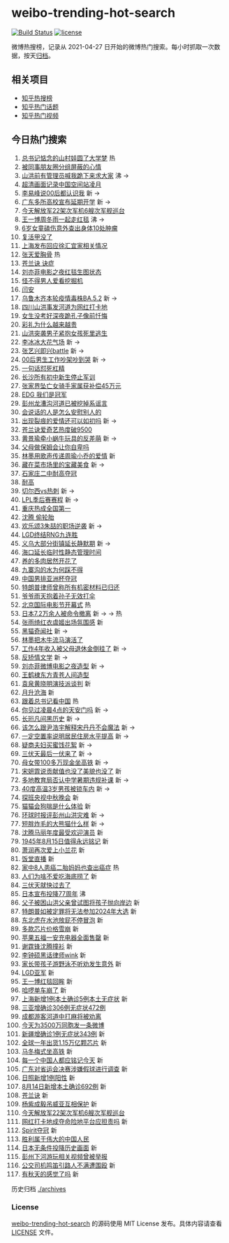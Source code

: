 # weibo-trending-hot-search

[![Build Status](https://github.com/justjavac/weibo-trending-hot-search/workflows/ci/badge.svg?branch=master)](https://github.com/justjavac/weibo-trending-hot-search/actions)
[![license](https://img.shields.io/github/license/justjavac/weibo-trending-hot-search)](https://github.com/justjavac/weibo-trending-hot-search/blob/master/LICENSE)

微博热搜榜，记录从 2021-04-27 日开始的微博热门搜索。每小时抓取一次数据，按天[归档](./archives)。

## 相关项目

- [知乎热搜榜](https://github.com/justjavac/zhihu-trending-top-search)
- [知乎热门话题](https://github.com/justjavac/zhihu-trending-hot-questions)
- [知乎热门视频](https://github.com/justjavac/zhihu-trending-hot-video)

## 今日热门搜索

<!-- BEGIN -->
<!-- 最后更新时间 Mon Aug 15 2022 09:44:40 GMT+0800 (China Standard Time) -->

1. [总书记惦念的山村娃圆了大学梦](https://s.weibo.com//weibo?q=%23%E6%80%BB%E4%B9%A6%E8%AE%B0%E6%83%A6%E5%BF%B5%E7%9A%84%E5%B1%B1%E6%9D%91%E5%A8%83%E5%9C%86%E4%BA%86%E5%A4%A7%E5%AD%A6%E6%A2%A6%23&Refer=new_time)
   热
1. [被同事朋友圈分组屏蔽的心情](https://s.weibo.com//weibo?q=%23%E8%A2%AB%E5%90%8C%E4%BA%8B%E6%9C%8B%E5%8F%8B%E5%9C%88%E5%88%86%E7%BB%84%E5%B1%8F%E8%94%BD%E7%9A%84%E5%BF%83%E6%83%85%23&Refer=top)
1. [山洪前有管理员喊我跪下来求大家](https://s.weibo.com//weibo?q=%23%E5%B1%B1%E6%B4%AA%E5%89%8D%E6%9C%89%E7%AE%A1%E7%90%86%E5%91%98%E5%96%8A%E6%88%91%E8%B7%AA%E4%B8%8B%E6%9D%A5%E6%B1%82%E5%A4%A7%E5%AE%B6%23&Refer=top)
   沸 ->
1. [超清画面记录中国空间站凌月](https://s.weibo.com//weibo?q=%23%E8%B6%85%E6%B8%85%E7%94%BB%E9%9D%A2%E8%AE%B0%E5%BD%95%E4%B8%AD%E5%9B%BD%E7%A9%BA%E9%97%B4%E7%AB%99%E5%87%8C%E6%9C%88%23&Refer=top)
1. [李易峰说00后都认识我](https://s.weibo.com//weibo?q=%23%E6%9D%8E%E6%98%93%E5%B3%B0%E8%AF%B400%E5%90%8E%E9%83%BD%E8%AE%A4%E8%AF%86%E6%88%91%23&Refer=top)
   新 ->
1. [广东多所高校宣布延期开学](https://s.weibo.com//weibo?q=%23%E5%B9%BF%E4%B8%9C%E5%A4%9A%E6%89%80%E9%AB%98%E6%A0%A1%E5%AE%A3%E5%B8%83%E5%BB%B6%E6%9C%9F%E5%BC%80%E5%AD%A6%23&Refer=top)
   新 ->
1. [今天解放军22架次军机6艘次军舰巡台](https://s.weibo.com//weibo?q=%23%E4%BB%8A%E5%A4%A9%E8%A7%A3%E6%94%BE%E5%86%9B22%E6%9E%B6%E6%AC%A1%E5%86%9B%E6%9C%BA6%E8%89%98%E6%AC%A1%E5%86%9B%E8%88%B0%E5%B7%A1%E5%8F%B0%23&Refer=top)
1. [王一博周冬雨一起走红毯](https://s.weibo.com//weibo?q=%23%E7%8E%8B%E4%B8%80%E5%8D%9A%E5%91%A8%E5%86%AC%E9%9B%A8%E4%B8%80%E8%B5%B7%E8%B5%B0%E7%BA%A2%E6%AF%AF%23&Refer=top)
   沸 ->
1. [6岁女童磕伤意外查出身体10处肿瘤](https://s.weibo.com//weibo?q=%236%E5%B2%81%E5%A5%B3%E7%AB%A5%E7%A3%95%E4%BC%A4%E6%84%8F%E5%A4%96%E6%9F%A5%E5%87%BA%E8%BA%AB%E4%BD%9310%E5%A4%84%E8%82%BF%E7%98%A4%23&Refer=top)
1. [复活甲没了](https://s.weibo.com//weibo?q=%23%E5%A4%8D%E6%B4%BB%E7%94%B2%E6%B2%A1%E4%BA%86%23&Refer=top)
1. [上海发布回应徐汇宜家相关情况](https://s.weibo.com//weibo?q=%23%E4%B8%8A%E6%B5%B7%E5%8F%91%E5%B8%83%E5%9B%9E%E5%BA%94%E5%BE%90%E6%B1%87%E5%AE%9C%E5%AE%B6%E7%9B%B8%E5%85%B3%E6%83%85%E5%86%B5%23&Refer=top)
1. [张天爱胸骨](https://s.weibo.com//weibo?q=%23%E5%BC%A0%E5%A4%A9%E7%88%B1%E8%83%B8%E9%AA%A8%23&Refer=top)
   热
1. [苍兰诀 诀症](https://s.weibo.com//weibo?q=%E8%8B%8D%E5%85%B0%E8%AF%80%20%E8%AF%80%E7%97%87&Refer=top)
1. [刘亦菲电影之夜红毯生图状态](https://s.weibo.com//weibo?q=%23%E5%88%98%E4%BA%A6%E8%8F%B2%E7%94%B5%E5%BD%B1%E4%B9%8B%E5%A4%9C%E7%BA%A2%E6%AF%AF%E7%94%9F%E5%9B%BE%E7%8A%B6%E6%80%81%23&Refer=top)
1. [怪不得男人爱看挖掘机](https://s.weibo.com//weibo?q=%23%E6%80%AA%E4%B8%8D%E5%BE%97%E7%94%B7%E4%BA%BA%E7%88%B1%E7%9C%8B%E6%8C%96%E6%8E%98%E6%9C%BA%23&Refer=top)
1. [闫安](https://s.weibo.com//weibo?q=%E9%97%AB%E5%AE%89&Refer=top)
1. [乌鲁木齐本轮疫情毒株BA.5.2](https://s.weibo.com//weibo?q=%23%E4%B9%8C%E9%B2%81%E6%9C%A8%E9%BD%90%E6%9C%AC%E8%BD%AE%E7%96%AB%E6%83%85%E6%AF%92%E6%A0%AABA.5.2%23&Refer=top)
   新 ->
1. [四川山洪事发河道为网红打卡地](https://s.weibo.com//weibo?q=%23%E5%9B%9B%E5%B7%9D%E5%B1%B1%E6%B4%AA%E4%BA%8B%E5%8F%91%E6%B2%B3%E9%81%93%E4%B8%BA%E7%BD%91%E7%BA%A2%E6%89%93%E5%8D%A1%E5%9C%B0%23&Refer=top)
1. [女生没考好深夜跪孔子像前忏悔](https://s.weibo.com//weibo?q=%23%E5%A5%B3%E7%94%9F%E6%B2%A1%E8%80%83%E5%A5%BD%E6%B7%B1%E5%A4%9C%E8%B7%AA%E5%AD%94%E5%AD%90%E5%83%8F%E5%89%8D%E5%BF%8F%E6%82%94%23&Refer=top)
1. [彩礼为什么越来越贵](https://s.weibo.com//weibo?q=%23%E5%BD%A9%E7%A4%BC%E4%B8%BA%E4%BB%80%E4%B9%88%E8%B6%8A%E6%9D%A5%E8%B6%8A%E8%B4%B5%23&Refer=top)
1. [山洪突袭男子紧抱女孩死里逃生](https://s.weibo.com//weibo?q=%23%E5%B1%B1%E6%B4%AA%E7%AA%81%E8%A2%AD%E7%94%B7%E5%AD%90%E7%B4%A7%E6%8A%B1%E5%A5%B3%E5%AD%A9%E6%AD%BB%E9%87%8C%E9%80%83%E7%94%9F%23&Refer=top)
1. [李冰冰大花气场](https://s.weibo.com//weibo?q=%23%E6%9D%8E%E5%86%B0%E5%86%B0%E5%A4%A7%E8%8A%B1%E6%B0%94%E5%9C%BA%23&Refer=top)
   新 ->
1. [张艺兴即兴battle](https://s.weibo.com//weibo?q=%23%E5%BC%A0%E8%89%BA%E5%85%B4%E5%8D%B3%E5%85%B4battle%23&Refer=top)
   新 ->
1. [00后男生工作吵架吵到哭](https://s.weibo.com//weibo?q=%2300%E5%90%8E%E7%94%B7%E7%94%9F%E5%B7%A5%E4%BD%9C%E5%90%B5%E6%9E%B6%E5%90%B5%E5%88%B0%E5%93%AD%23&Refer=top)
   新 ->
1. [一句话怼死杠精](https://s.weibo.com//weibo?q=%23%E4%B8%80%E5%8F%A5%E8%AF%9D%E6%80%BC%E6%AD%BB%E6%9D%A0%E7%B2%BE%23&Refer=top)
1. [长沙所有初中新生停止军训](https://s.weibo.com//weibo?q=%23%E9%95%BF%E6%B2%99%E6%89%80%E6%9C%89%E5%88%9D%E4%B8%AD%E6%96%B0%E7%94%9F%E5%81%9C%E6%AD%A2%E5%86%9B%E8%AE%AD%23&Refer=top)
1. [张家界坠亡女骑手家属获补偿45万元](https://s.weibo.com//weibo?q=%23%E5%BC%A0%E5%AE%B6%E7%95%8C%E5%9D%A0%E4%BA%A1%E5%A5%B3%E9%AA%91%E6%89%8B%E5%AE%B6%E5%B1%9E%E8%8E%B7%E8%A1%A5%E5%81%BF45%E4%B8%87%E5%85%83%23&Refer=top)
1. [EDG 我们是冠军](https://s.weibo.com//weibo?q=EDG%20%E6%88%91%E4%BB%AC%E6%98%AF%E5%86%A0%E5%86%9B&Refer=top)
1. [彭州龙漕沟河道已被挖掉系谣言](https://s.weibo.com//weibo?q=%23%E5%BD%AD%E5%B7%9E%E9%BE%99%E6%BC%95%E6%B2%9F%E6%B2%B3%E9%81%93%E5%B7%B2%E8%A2%AB%E6%8C%96%E6%8E%89%E7%B3%BB%E8%B0%A3%E8%A8%80%23&Refer=top)
1. [会说话的人是怎么安慰别人的](https://s.weibo.com//weibo?q=%23%E4%BC%9A%E8%AF%B4%E8%AF%9D%E7%9A%84%E4%BA%BA%E6%98%AF%E6%80%8E%E4%B9%88%E5%AE%89%E6%85%B0%E5%88%AB%E4%BA%BA%E7%9A%84%23&Refer=top)
1. [出现裂痕的爱情还可以如初吗](https://s.weibo.com//weibo?q=%23%E5%87%BA%E7%8E%B0%E8%A3%82%E7%97%95%E7%9A%84%E7%88%B1%E6%83%85%E8%BF%98%E5%8F%AF%E4%BB%A5%E5%A6%82%E5%88%9D%E5%90%97%23&Refer=top)
   新 ->
1. [苍兰诀爱奇艺热度破9500](https://s.weibo.com//weibo?q=%23%E8%8B%8D%E5%85%B0%E8%AF%80%E7%88%B1%E5%A5%87%E8%89%BA%E7%83%AD%E5%BA%A6%E7%A0%B49500%23&Refer=top)
1. [黄景瑜牵小蜗牛玩具的反差萌](https://s.weibo.com//weibo?q=%23%E9%BB%84%E6%99%AF%E7%91%9C%E7%89%B5%E5%B0%8F%E8%9C%97%E7%89%9B%E7%8E%A9%E5%85%B7%E7%9A%84%E5%8F%8D%E5%B7%AE%E8%90%8C%23&Refer=top)
   新 ->
1. [父母做保姆会让你自卑吗](https://s.weibo.com//weibo?q=%23%E7%88%B6%E6%AF%8D%E5%81%9A%E4%BF%9D%E5%A7%86%E4%BC%9A%E8%AE%A9%E4%BD%A0%E8%87%AA%E5%8D%91%E5%90%97%23&Refer=top)
1. [林墨用歌声传递周瑜小乔的爱情](https://s.weibo.com//weibo?q=%23%E6%9E%97%E5%A2%A8%E7%94%A8%E6%AD%8C%E5%A3%B0%E4%BC%A0%E9%80%92%E5%91%A8%E7%91%9C%E5%B0%8F%E4%B9%94%E7%9A%84%E7%88%B1%E6%83%85%23&Refer=top)
   新
1. [藏在菜市场里的宝藏美食](https://s.weibo.com//weibo?q=%E8%97%8F%E5%9C%A8%E8%8F%9C%E5%B8%82%E5%9C%BA%E9%87%8C%E7%9A%84%E5%AE%9D%E8%97%8F%E7%BE%8E%E9%A3%9F&Refer=top)
   新 ->
1. [石家庄二中耐高夺冠](https://s.weibo.com//weibo?q=%23%E7%9F%B3%E5%AE%B6%E5%BA%84%E4%BA%8C%E4%B8%AD%E8%80%90%E9%AB%98%E5%A4%BA%E5%86%A0%23&Refer=top)
1. [耐高](https://s.weibo.com//weibo?q=%E8%80%90%E9%AB%98&Refer=top)
1. [切尔西vs热刺](https://s.weibo.com//weibo?q=%23%E5%88%87%E5%B0%94%E8%A5%BFvs%E7%83%AD%E5%88%BA%23&Refer=top)
   新 ->
1. [LPL季后赛赛程](https://s.weibo.com//weibo?q=%23LPL%E5%AD%A3%E5%90%8E%E8%B5%9B%E8%B5%9B%E7%A8%8B%23&Refer=top)
   新 ->
1. [重庆热成全国第一](https://s.weibo.com//weibo?q=%23%E9%87%8D%E5%BA%86%E7%83%AD%E6%88%90%E5%85%A8%E5%9B%BD%E7%AC%AC%E4%B8%80%23&Refer=top)
1. [沈腾 偷轮胎](https://s.weibo.com//weibo?q=%23%E6%B2%88%E8%85%BE%20%E5%81%B7%E8%BD%AE%E8%83%8E%23&Refer=top)
1. [欢乐颂3朱喆的职场逆袭](https://s.weibo.com//weibo?q=%23%E6%AC%A2%E4%B9%90%E9%A2%823%E6%9C%B1%E5%96%86%E7%9A%84%E8%81%8C%E5%9C%BA%E9%80%86%E8%A2%AD%23&Refer=top)
   新 ->
1. [LGD终结RNG九连胜](https://s.weibo.com//weibo?q=%23LGD%E7%BB%88%E7%BB%93RNG%E4%B9%9D%E8%BF%9E%E8%83%9C%23&Refer=top)
1. [义乌大部分街镇延长静默期](https://s.weibo.com//weibo?q=%23%E4%B9%89%E4%B9%8C%E5%A4%A7%E9%83%A8%E5%88%86%E8%A1%97%E9%95%87%E5%BB%B6%E9%95%BF%E9%9D%99%E9%BB%98%E6%9C%9F%23&Refer=top)
   新 ->
1. [海口延长临时性静态管理时间](https://s.weibo.com//weibo?q=%23%E6%B5%B7%E5%8F%A3%E5%BB%B6%E9%95%BF%E4%B8%B4%E6%97%B6%E6%80%A7%E9%9D%99%E6%80%81%E7%AE%A1%E7%90%86%E6%97%B6%E9%97%B4%23&Refer=top)
1. [养的多肉居然开花了](https://s.weibo.com//weibo?q=%23%E5%85%BB%E7%9A%84%E5%A4%9A%E8%82%89%E5%B1%85%E7%84%B6%E5%BC%80%E8%8A%B1%E4%BA%86%23&Refer=top)
1. [九寨沟的水为何踩不得](https://s.weibo.com//weibo?q=%23%E4%B9%9D%E5%AF%A8%E6%B2%9F%E7%9A%84%E6%B0%B4%E4%B8%BA%E4%BD%95%E8%B8%A9%E4%B8%8D%E5%BE%97%23&Refer=top)
1. [中国男排亚洲杯夺冠](https://s.weibo.com//weibo?q=%23%E4%B8%AD%E5%9B%BD%E7%94%B7%E6%8E%92%E4%BA%9A%E6%B4%B2%E6%9D%AF%E5%A4%BA%E5%86%A0%23&Refer=top)
1. [特朗普律师曾称所有机密材料已归还](https://s.weibo.com//weibo?q=%23%E7%89%B9%E6%9C%97%E6%99%AE%E5%BE%8B%E5%B8%88%E6%9B%BE%E7%A7%B0%E6%89%80%E6%9C%89%E6%9C%BA%E5%AF%86%E6%9D%90%E6%96%99%E5%B7%B2%E5%BD%92%E8%BF%98%23&Refer=top)
1. [爷爷雨天抱着孙子无效打伞](https://s.weibo.com//weibo?q=%23%E7%88%B7%E7%88%B7%E9%9B%A8%E5%A4%A9%E6%8A%B1%E7%9D%80%E5%AD%99%E5%AD%90%E6%97%A0%E6%95%88%E6%89%93%E4%BC%9E%23&Refer=top)
1. [北京国际电影节开幕式](https://s.weibo.com//weibo?q=%23%E5%8C%97%E4%BA%AC%E5%9B%BD%E9%99%85%E7%94%B5%E5%BD%B1%E8%8A%82%E5%BC%80%E5%B9%95%E5%BC%8F%23&Refer=new_time)
   热
1. [日本7.2万余人被命令撤离](https://s.weibo.com//weibo?q=%23%E6%97%A5%E6%9C%AC7.2%E4%B8%87%E4%BD%99%E4%BA%BA%E8%A2%AB%E5%91%BD%E4%BB%A4%E6%92%A4%E7%A6%BB%23&Refer=top)
   新 -> -> 热
1. [张雨绮红衣虞姬出场氛围感](https://s.weibo.com//weibo?q=%23%E5%BC%A0%E9%9B%A8%E7%BB%AE%E7%BA%A2%E8%A1%A3%E8%99%9E%E5%A7%AC%E5%87%BA%E5%9C%BA%E6%B0%9B%E5%9B%B4%E6%84%9F%23&Refer=top)
   新
1. [黑猫奇闻社](https://s.weibo.com//weibo?q=%23%E9%BB%91%E7%8C%AB%E5%A5%87%E9%97%BB%E7%A4%BE%23&Refer=top)
   新 ->
1. [林墨把木牛流马演活了](https://s.weibo.com//weibo?q=%23%E6%9E%97%E5%A2%A8%E6%8A%8A%E6%9C%A8%E7%89%9B%E6%B5%81%E9%A9%AC%E6%BC%94%E6%B4%BB%E4%BA%86%23&Refer=top)
1. [工作4年收入被父母退休金倒挂了](https://s.weibo.com//weibo?q=%23%E5%B7%A5%E4%BD%9C4%E5%B9%B4%E6%94%B6%E5%85%A5%E8%A2%AB%E7%88%B6%E6%AF%8D%E9%80%80%E4%BC%91%E9%87%91%E5%80%92%E6%8C%82%E4%BA%86%23&Refer=top)
   新 ->
1. [反矫情文学](https://s.weibo.com//weibo?q=%23%E5%8F%8D%E7%9F%AB%E6%83%85%E6%96%87%E5%AD%A6%23&Refer=top)
   新 ->
1. [刘亦菲微博电影之夜造型](https://s.weibo.com//weibo?q=%23%E5%88%98%E4%BA%A6%E8%8F%B2%E5%BE%AE%E5%8D%9A%E7%94%B5%E5%BD%B1%E4%B9%8B%E5%A4%9C%E9%80%A0%E5%9E%8B%23&Refer=top)
   新 ->
1. [王鹤棣东方青苍人间造型](https://s.weibo.com//weibo?q=%23%E7%8E%8B%E9%B9%A4%E6%A3%A3%E4%B8%9C%E6%96%B9%E9%9D%92%E8%8B%8D%E4%BA%BA%E9%97%B4%E9%80%A0%E5%9E%8B%23&Refer=top)
1. [袁泉黄晓明演技派谈判](https://s.weibo.com//weibo?q=%23%E8%A2%81%E6%B3%89%E9%BB%84%E6%99%93%E6%98%8E%E6%BC%94%E6%8A%80%E6%B4%BE%E8%B0%88%E5%88%A4%23&Refer=top)
   新
1. [月升沧海](https://s.weibo.com//weibo?q=%23%E6%9C%88%E5%8D%87%E6%B2%A7%E6%B5%B7%23&Refer=top)
   新
1. [跟着总书记看中国](https://s.weibo.com//weibo?q=%23%E8%B7%9F%E7%9D%80%E6%80%BB%E4%B9%A6%E8%AE%B0%E7%9C%8B%E4%B8%AD%E5%9B%BD%23&Refer=new_time)
   热
1. [你见过凌晨4点的天安门吗](https://s.weibo.com//weibo?q=%23%E4%BD%A0%E8%A7%81%E8%BF%87%E5%87%8C%E6%99%A84%E7%82%B9%E7%9A%84%E5%A4%A9%E5%AE%89%E9%97%A8%E5%90%97%23&Refer=top)
   新 ->
1. [长珩凡间黑历史](https://s.weibo.com//weibo?q=%23%E9%95%BF%E7%8F%A9%E5%87%A1%E9%97%B4%E9%BB%91%E5%8E%86%E5%8F%B2%23&Refer=top)
   新 ->
1. [该怎么跟尹浩宇解释宋丹丹不会魔法](https://s.weibo.com//weibo?q=%23%E8%AF%A5%E6%80%8E%E4%B9%88%E8%B7%9F%E5%B0%B9%E6%B5%A9%E5%AE%87%E8%A7%A3%E9%87%8A%E5%AE%8B%E4%B8%B9%E4%B8%B9%E4%B8%8D%E4%BC%9A%E9%AD%94%E6%B3%95%23&Refer=top)
   新 ->
1. [一定空置率说明居民住房水平提高](https://s.weibo.com//weibo?q=%23%E4%B8%80%E5%AE%9A%E7%A9%BA%E7%BD%AE%E7%8E%87%E8%AF%B4%E6%98%8E%E5%B1%85%E6%B0%91%E4%BD%8F%E6%88%BF%E6%B0%B4%E5%B9%B3%E6%8F%90%E9%AB%98%23&Refer=top)
   新 ->
1. [疑商夫妇买蜜饯花絮](https://s.weibo.com//weibo?q=%23%E7%96%91%E5%95%86%E5%A4%AB%E5%A6%87%E4%B9%B0%E8%9C%9C%E9%A5%AF%E8%8A%B1%E7%B5%AE%23&Refer=top)
   新 ->
1. [三伏天最后一伏来了](https://s.weibo.com//weibo?q=%23%E4%B8%89%E4%BC%8F%E5%A4%A9%E6%9C%80%E5%90%8E%E4%B8%80%E4%BC%8F%E6%9D%A5%E4%BA%86%23&Refer=top)
   新 ->
1. [母女带100多万现金坐高铁](https://s.weibo.com//weibo?q=%23%E6%AF%8D%E5%A5%B3%E5%B8%A6100%E5%A4%9A%E4%B8%87%E7%8E%B0%E9%87%91%E5%9D%90%E9%AB%98%E9%93%81%23&Refer=top)
   新 ->
1. [宋妍霏说贡献值也没了美貌也没了](https://s.weibo.com//weibo?q=%23%E5%AE%8B%E5%A6%8D%E9%9C%8F%E8%AF%B4%E8%B4%A1%E7%8C%AE%E5%80%BC%E4%B9%9F%E6%B2%A1%E4%BA%86%E7%BE%8E%E8%B2%8C%E4%B9%9F%E6%B2%A1%E4%BA%86%23&Refer=top)
   新
1. [多地教育局否认中学暑期违规补课](https://s.weibo.com//weibo?q=%23%E5%A4%9A%E5%9C%B0%E6%95%99%E8%82%B2%E5%B1%80%E5%90%A6%E8%AE%A4%E4%B8%AD%E5%AD%A6%E6%9A%91%E6%9C%9F%E8%BF%9D%E8%A7%84%E8%A1%A5%E8%AF%BE%23&Refer=top)
   新 ->
1. [40度高温3岁男孩被锁车内](https://s.weibo.com//weibo?q=%2340%E5%BA%A6%E9%AB%98%E6%B8%A93%E5%B2%81%E7%94%B7%E5%AD%A9%E8%A2%AB%E9%94%81%E8%BD%A6%E5%86%85%23&Refer=top)
   新 ->
1. [探班央视中秋晚会](https://s.weibo.com//weibo?q=%23%E6%8E%A2%E7%8F%AD%E5%A4%AE%E8%A7%86%E4%B8%AD%E7%A7%8B%E6%99%9A%E4%BC%9A%23&Refer=top)
   新
1. [猫猫会狗喘是什么体验](https://s.weibo.com//weibo?q=%23%E7%8C%AB%E7%8C%AB%E4%BC%9A%E7%8B%97%E5%96%98%E6%98%AF%E4%BB%80%E4%B9%88%E4%BD%93%E9%AA%8C%23&Refer=top)
   新
1. [环球时报评彭州山洪灾难](https://s.weibo.com//weibo?q=%23%E7%8E%AF%E7%90%83%E6%97%B6%E6%8A%A5%E8%AF%84%E5%BD%AD%E5%B7%9E%E5%B1%B1%E6%B4%AA%E7%81%BE%E9%9A%BE%23&Refer=top)
   新 ->
1. [短胖炸毛的大熊猫什么样](https://s.weibo.com//weibo?q=%23%E7%9F%AD%E8%83%96%E7%82%B8%E6%AF%9B%E7%9A%84%E5%A4%A7%E7%86%8A%E7%8C%AB%E4%BB%80%E4%B9%88%E6%A0%B7%23&Refer=top)
   新 ->
1. [沈腾马丽年度最受欢迎演员](https://s.weibo.com//weibo?q=%23%E6%B2%88%E8%85%BE%E9%A9%AC%E4%B8%BD%E5%B9%B4%E5%BA%A6%E6%9C%80%E5%8F%97%E6%AC%A2%E8%BF%8E%E6%BC%94%E5%91%98%23&Refer=top)
   新
1. [1945年8月15日值得永远铭记](https://s.weibo.com//weibo?q=%231945%E5%B9%B48%E6%9C%8815%E6%97%A5%E5%80%BC%E5%BE%97%E6%B0%B8%E8%BF%9C%E9%93%AD%E8%AE%B0%23&Refer=top)
   新
1. [萧润再次爱上小兰花](https://s.weibo.com//weibo?q=%23%E8%90%A7%E6%B6%A6%E5%86%8D%E6%AC%A1%E7%88%B1%E4%B8%8A%E5%B0%8F%E5%85%B0%E8%8A%B1%23&Refer=top)
   新
1. [饭堂直播](https://s.weibo.com//weibo?q=%E9%A5%AD%E5%A0%82%E7%9B%B4%E6%92%AD&Refer=top)
   新
1. [家中8人患癌二胎妈妈也查出癌症](https://s.weibo.com//weibo?q=%23%E5%AE%B6%E4%B8%AD8%E4%BA%BA%E6%82%A3%E7%99%8C%E4%BA%8C%E8%83%8E%E5%A6%88%E5%A6%88%E4%B9%9F%E6%9F%A5%E5%87%BA%E7%99%8C%E7%97%87%23&Refer=top)
   热
1. [人们为啥不爱吃海底捞了](https://s.weibo.com//weibo?q=%23%E4%BA%BA%E4%BB%AC%E4%B8%BA%E5%95%A5%E4%B8%8D%E7%88%B1%E5%90%83%E6%B5%B7%E5%BA%95%E6%8D%9E%E4%BA%86%23&Refer=top)
   新
1. [三伏天就快过去了](https://s.weibo.com//weibo?q=%23%E4%B8%89%E4%BC%8F%E5%A4%A9%E5%B0%B1%E5%BF%AB%E8%BF%87%E5%8E%BB%E4%BA%86%23&Refer=top)
1. [日本宣布投降77周年](https://s.weibo.com//weibo?q=%23%E6%97%A5%E6%9C%AC%E5%AE%A3%E5%B8%83%E6%8A%95%E9%99%8D77%E5%91%A8%E5%B9%B4%23&Refer=top)
   沸
1. [父子被困山洪父亲曾试图将孩子抛向岸边](https://s.weibo.com//weibo?q=%23%E7%88%B6%E5%AD%90%E8%A2%AB%E5%9B%B0%E5%B1%B1%E6%B4%AA%E7%88%B6%E4%BA%B2%E6%9B%BE%E8%AF%95%E5%9B%BE%E5%B0%86%E5%AD%A9%E5%AD%90%E6%8A%9B%E5%90%91%E5%B2%B8%E8%BE%B9%23&Refer=top)
   新
1. [特朗普如被定罪将无法参加2024年大选](https://s.weibo.com//weibo?q=%23%E7%89%B9%E6%9C%97%E6%99%AE%E5%A6%82%E8%A2%AB%E5%AE%9A%E7%BD%AA%E5%B0%86%E6%97%A0%E6%B3%95%E5%8F%82%E5%8A%A02024%E5%B9%B4%E5%A4%A7%E9%80%89%23&Refer=top)
   新
1. [东北虎在水池放屁不停冒泡](https://s.weibo.com//weibo?q=%23%E4%B8%9C%E5%8C%97%E8%99%8E%E5%9C%A8%E6%B0%B4%E6%B1%A0%E6%94%BE%E5%B1%81%E4%B8%8D%E5%81%9C%E5%86%92%E6%B3%A1%23&Refer=top)
   新
1. [多款芯片价格雪崩](https://s.weibo.com//weibo?q=%23%E5%A4%9A%E6%AC%BE%E8%8A%AF%E7%89%87%E4%BB%B7%E6%A0%BC%E9%9B%AA%E5%B4%A9%23&Refer=top)
   新
1. [苹果五福一安充电器全面售罄](https://s.weibo.com//weibo?q=%23%E8%8B%B9%E6%9E%9C%E4%BA%94%E7%A6%8F%E4%B8%80%E5%AE%89%E5%85%85%E7%94%B5%E5%99%A8%E5%85%A8%E9%9D%A2%E5%94%AE%E7%BD%84%23&Refer=top)
   新
1. [谢霆锋沈腾撞衫](https://s.weibo.com//weibo?q=%23%E8%B0%A2%E9%9C%86%E9%94%8B%E6%B2%88%E8%85%BE%E6%92%9E%E8%A1%AB%23&Refer=top)
   新
1. [李钟硕黑话律师wink](https://s.weibo.com//weibo?q=%23%E6%9D%8E%E9%92%9F%E7%A1%95%E9%BB%91%E8%AF%9D%E5%BE%8B%E5%B8%88wink%23&Refer=top)
   新
1. [家长带孩子游野泳不听劝发生意外](https://s.weibo.com//weibo?q=%23%E5%AE%B6%E9%95%BF%E5%B8%A6%E5%AD%A9%E5%AD%90%E6%B8%B8%E9%87%8E%E6%B3%B3%E4%B8%8D%E5%90%AC%E5%8A%9D%E5%8F%91%E7%94%9F%E6%84%8F%E5%A4%96%23&Refer=top)
   新
1. [LGD亚军](https://s.weibo.com//weibo?q=%23LGD%E4%BA%9A%E5%86%9B%23&Refer=top) 新
1. [王一博红毯回眸](https://s.weibo.com//weibo?q=%23%E7%8E%8B%E4%B8%80%E5%8D%9A%E7%BA%A2%E6%AF%AF%E5%9B%9E%E7%9C%B8%23&Refer=top)
   新
1. [哈啰单车崩了](https://s.weibo.com//weibo?q=%23%E5%93%88%E5%95%B0%E5%8D%95%E8%BD%A6%E5%B4%A9%E4%BA%86%23&Refer=top)
   新
1. [上海新增1例本土确诊5例本土无症状](https://s.weibo.com//weibo?q=%23%E4%B8%8A%E6%B5%B7%E6%96%B0%E5%A2%9E1%E4%BE%8B%E6%9C%AC%E5%9C%9F%E7%A1%AE%E8%AF%8A5%E4%BE%8B%E6%9C%AC%E5%9C%9F%E6%97%A0%E7%97%87%E7%8A%B6%23&Refer=top)
   新
1. [三亚增确诊306例无症状472例](https://s.weibo.com//weibo?q=%23%E4%B8%89%E4%BA%9A%E5%A2%9E%E7%A1%AE%E8%AF%8A306%E4%BE%8B%E6%97%A0%E7%97%87%E7%8A%B6472%E4%BE%8B%23&Refer=top)
1. [成都游客河道中打麻将被劝离](https://s.weibo.com//weibo?q=%23%E6%88%90%E9%83%BD%E6%B8%B8%E5%AE%A2%E6%B2%B3%E9%81%93%E4%B8%AD%E6%89%93%E9%BA%BB%E5%B0%86%E8%A2%AB%E5%8A%9D%E7%A6%BB%23&Refer=top)
1. [今天为3500万同胞发一条微博](https://s.weibo.com//weibo?q=%23%E4%BB%8A%E5%A4%A9%E4%B8%BA3500%E4%B8%87%E5%90%8C%E8%83%9E%E5%8F%91%E4%B8%80%E6%9D%A1%E5%BE%AE%E5%8D%9A%23&Refer=top)
1. [新疆增确诊1例无症状343例](https://s.weibo.com//weibo?q=%23%E6%96%B0%E7%96%86%E5%A2%9E%E7%A1%AE%E8%AF%8A1%E4%BE%8B%E6%97%A0%E7%97%87%E7%8A%B6343%E4%BE%8B%23&Refer=top)
   新
1. [全球一年出货1.15万亿颗芯片](https://s.weibo.com//weibo?q=%23%E5%85%A8%E7%90%83%E4%B8%80%E5%B9%B4%E5%87%BA%E8%B4%A71.15%E4%B8%87%E4%BA%BF%E9%A2%97%E8%8A%AF%E7%89%87%23&Refer=top)
   新
1. [马冬梅式坐高铁](https://s.weibo.com//weibo?q=%23%E9%A9%AC%E5%86%AC%E6%A2%85%E5%BC%8F%E5%9D%90%E9%AB%98%E9%93%81%23&Refer=top)
   新
1. [每一个中国人都应铭记今天](https://s.weibo.com//weibo?q=%23%E6%AF%8F%E4%B8%80%E4%B8%AA%E4%B8%AD%E5%9B%BD%E4%BA%BA%E9%83%BD%E5%BA%94%E9%93%AD%E8%AE%B0%E4%BB%8A%E5%A4%A9%23&Refer=top)
   新
1. [广东对省运会决赛涉嫌假球进行调查](https://s.weibo.com//weibo?q=%23%E5%B9%BF%E4%B8%9C%E5%AF%B9%E7%9C%81%E8%BF%90%E4%BC%9A%E5%86%B3%E8%B5%9B%E6%B6%89%E5%AB%8C%E5%81%87%E7%90%83%E8%BF%9B%E8%A1%8C%E8%B0%83%E6%9F%A5%23&Refer=top)
   新
1. [日照新增1例阳性](https://s.weibo.com//weibo?q=%E6%97%A5%E7%85%A7%E6%96%B0%E5%A2%9E1%E4%BE%8B%E9%98%B3%E6%80%A7&Refer=top)
   新
1. [8月14日新增本土确诊692例](https://s.weibo.com//weibo?q=%238%E6%9C%8814%E6%97%A5%E6%96%B0%E5%A2%9E%E6%9C%AC%E5%9C%9F%E7%A1%AE%E8%AF%8A692%E4%BE%8B%23&Refer=top)
   新
1. [苍兰诀](https://s.weibo.com//weibo?q=%23%E8%8B%8D%E5%85%B0%E8%AF%80%23&Refer=top)
   新
1. [杨紫成毅吊威亚互相保护](https://s.weibo.com//weibo?q=%23%E6%9D%A8%E7%B4%AB%E6%88%90%E6%AF%85%E5%90%8A%E5%A8%81%E4%BA%9A%E4%BA%92%E7%9B%B8%E4%BF%9D%E6%8A%A4%23&Refer=top)
   新
1. [今天解放军22架次军机6艘次军舰巡台](https://s.weibo.com//weibo?q=%E4%BB%8A%E5%A4%A9%E8%A7%A3%E6%94%BE%E5%86%9B22%E6%9E%B6%E6%AC%A1%E5%86%9B%E6%9C%BA6%E8%89%98%E6%AC%A1%E5%86%9B%E8%88%B0%E5%B7%A1%E5%8F%B0&Refer=top)
1. [网红打卡地成夺命险地平台应担责吗](https://s.weibo.com//weibo?q=%23%E7%BD%91%E7%BA%A2%E6%89%93%E5%8D%A1%E5%9C%B0%E6%88%90%E5%A4%BA%E5%91%BD%E9%99%A9%E5%9C%B0%E5%B9%B3%E5%8F%B0%E5%BA%94%E6%8B%85%E8%B4%A3%E5%90%97%23&Refer=top)
   新
1. [Spirit夺冠](https://s.weibo.com//weibo?q=%23Spirit%E5%A4%BA%E5%86%A0%23&Refer=top)
   新
1. [胜利属于伟大的中国人民](https://s.weibo.com//weibo?q=%23%E8%83%9C%E5%88%A9%E5%B1%9E%E4%BA%8E%E4%BC%9F%E5%A4%A7%E7%9A%84%E4%B8%AD%E5%9B%BD%E4%BA%BA%E6%B0%91%23&Refer=top)
1. [日本无条件投降历史画面](https://s.weibo.com//weibo?q=%23%E6%97%A5%E6%9C%AC%E6%97%A0%E6%9D%A1%E4%BB%B6%E6%8A%95%E9%99%8D%E5%8E%86%E5%8F%B2%E7%94%BB%E9%9D%A2%23&Refer=top)
   新
1. [彭州下河游玩相关视频曾被举报](https://s.weibo.com//weibo?q=%23%E5%BD%AD%E5%B7%9E%E4%B8%8B%E6%B2%B3%E6%B8%B8%E7%8E%A9%E7%9B%B8%E5%85%B3%E8%A7%86%E9%A2%91%E6%9B%BE%E8%A2%AB%E4%B8%BE%E6%8A%A5%23&Refer=top)
1. [公交司机鸣笛引路人不满遭围殴](https://s.weibo.com//weibo?q=%23%E5%85%AC%E4%BA%A4%E5%8F%B8%E6%9C%BA%E9%B8%A3%E7%AC%9B%E5%BC%95%E8%B7%AF%E4%BA%BA%E4%B8%8D%E6%BB%A1%E9%81%AD%E5%9B%B4%E6%AE%B4%23&Refer=top)
   新
1. [有秋天的感觉了吗](https://s.weibo.com//weibo?q=%23%E6%9C%89%E7%A7%8B%E5%A4%A9%E7%9A%84%E6%84%9F%E8%A7%89%E4%BA%86%E5%90%97%23&Refer=top)
   新

<!-- END -->

历史归档 [./archives](./archives)

### License

[weibo-trending-hot-search](https://github.com/justjavac/weibo-trending-hot-search)
的源码使用 MIT License 发布。具体内容请查看 [LICENSE](./LICENSE) 文件。
